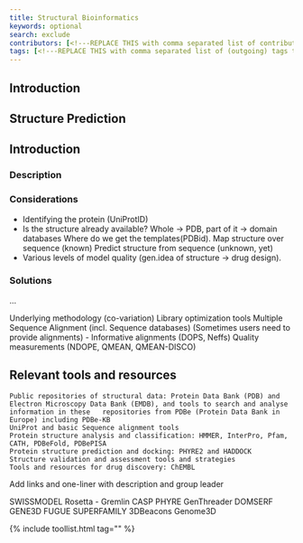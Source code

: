 ```yaml
---
title: Structural Bioinformatics
keywords: optional
search: exclude
contributors: [<!---REPLACE THIS with comma separated list of contributors--->]
tags: [<!---REPLACE THIS with comma separated list of (outgoing) tags to other pages related to this page--->]
---
```


<!--- Domain pages should detail the particular data management challenges of the domain, typically by complementing and extending one or more existing Problem pages.
In the event that no adequate Problem page exists for a problem that can be generalized across domains, consider first contributing to create one or raising a GitHub issue. However, if a problem is entirely domain specific, then it should be fully detailed within the respective Domain page. --->

## Introduction

<!--- In this section you should provide a brief overview of the domain from the data management perspective, mentioning and putting into context the challenges that are particular to the domain, which will be the object of sections below. --->


## Structure Prediction

## Introduction
 
### Description
<!--- Sections within Domain pages (aside from "Introduction" at the start and "Relevant tools and resources " at the end) should focus on particular data management problems, which should be described in this first sub-section.
For problems that are fully domain-specific, a detailed description is merited.
For detailing the domain-specific challenges of a problem that is generic, please link to the corresponding generic Problem page before going into the domain-specific challenges. --->

### Considerations <!--- (optional) --->
<!---  Direct and concise considerations, structured in bullet points and typically framed as questions RDMKit reader should ask themselves in order to arrive at the best solution among those listed below. One level of nesting of bullet points within considerations is fine, but more levels should be avoided. --->

- Identifying the protein (UniProtID)
- Is the structure already available? Whole -> PDB, part of it -> domain databases
Where do we get the templates(PDBid).
Map structure over sequence (known)
Predict structure from sequence (unknown, yet)
 - Various levels of model quality (gen.idea of structure -> drug design).



### Solutions
<!--- Detail, either in normal text or in bullet points, the domain-specific solutions to the problem. Do not merely list tools or resources, as they will be automatically listed in the bottom section, but you can and should mention tools and resources listed below if you detail their usage to solve the problem. --->

<!--- ## Section 2 Title --->
<!--- Add more sections as needed, with the same subsections as above. --->
...

Underlying methodology (co-variation)
Library optimization tools
Multiple Sequence Alignment (incl. Sequence databases) (Sometimes users need to provide alignments) - Informative alignments (DOPS, Neffs)
Quality measurements (NDOPE, QMEAN, QMEAN-DISCO)



## Relevant tools and resources  
<!--- Automatically generated table; edit the TAG below to the tag for this page, so that tools that have this page's tag are listed here. You can get the tag for this page from the [list of tags](https://github.com/elixir-europe/rdmkit/blob/master/_data/tags.yml). If it isn't listed there, please raise an issue.--->

    Public repositories of structural data: Protein Data Bank (PDB) and Electron Microscopy Data Bank (EMDB), and tools to search and analyse information in these   repositories from PDBe (Protein Data Bank in Europe) including PDBe-KB
    UniProt and basic Sequence alignment tools
    Protein structure analysis and classification: HMMER, InterPro, Pfam, CATH, PDBeFold, PDBePISA
    Protein structure prediction and docking: PHYRE2 and HADDOCK
    Structure validation and assessment tools and strategies
    Tools and resources for drug discovery: ChEMBL

Add links and one-liner with description and group leader

SWISSMODEL
Rosetta - Gremlin
CASP
PHYRE
GenThreader
DOMSERF
GENE3D
FUGUE
SUPERFAMILY
3DBeacons
Genome3D


{% include toollist.html tag="<!---TAG--->" %}
